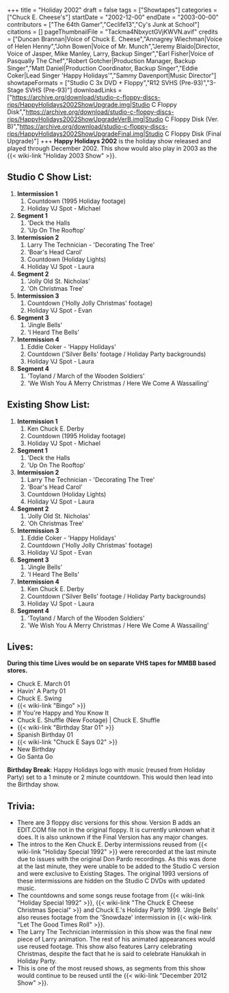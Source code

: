 +++
title = "Holiday 2002"
draft = false
tags = ["Showtapes"]
categories = ["Chuck E. Cheese's"]
startDate = "2002-12-00"
endDate = "2003-00-00"
contributors = ["The 64th Gamer","Ceclife13","Cy's Junk at School"]
citations = []
pageThumbnailFile = "Tackma4NbxyctGVjKWVN.avif"
credits = ["Duncan Brannan|Voice of Chuck E. Cheese","Annagrey Wiechman|Voice of Helen Henny","John Bowen|Voice of Mr. Munch","Jeremy Blaido|Director, Voice of Jasper, Mike Manley, Larry, Backup Singer","Earl Fisher|Voice of Pasqually The Chef","Robert Gotcher|Production Manager, Backup Singer","Matt Daniel|Production Coordinator, Backup Singer","Eddie Coker|Lead Singer 'Happy Holidays'","Sammy Davenport|Music Director"]
showtapeFormats = ["Studio C 3x DVD + Floppy","R12 SVHS (Pre-93)","3-Stage SVHS (Pre-93)"]
downloadLinks = ["https://archive.org/download/studio-c-floppy-discs-rips/HappyHolidays2002ShowUpgrade.img|Studio C Floppy Disk","https://archive.org/download/studio-c-floppy-discs-rips/HappyHolidays2002ShowUpgradeVerB.img|Studio C Floppy Disk (Ver. B)","https://archive.org/download/studio-c-floppy-discs-rips/HappyHolidays2002ShowUpgradeFinal.img|Studio C Floppy Disk (Final Upgrade)"]
+++
**Happy Holidays 2002** is the holiday show released and played through December 2002. This show would also play in 2003 as the {{< wiki-link "Holiday 2003 Show" >}}.

## Studio C Show List:

1.  **Intermission 1**
    1.  Countdown (1995 Holiday footage)
    2.  Holiday VJ Spot - Michael
2.  **Segment 1**
    1.  'Deck the Halls
    2.  'Up On The Rooftop'
3.  **Intermission 2**
    1.  Larry The Technician - 'Decorating The Tree'
    2.  'Boar's Head Carol'
    3.  Countdown (Holiday Lights)
    4.  Holiday VJ Spot - Laura
4.  **Segment 2**
    1.  'Jolly Old St. Nicholas'
    2.  'Oh Christmas Tree'
5.  **Intermission 3**
    1.  Countdown ('Holly Jolly Christmas' footage)
    2.  Holiday VJ Spot - Evan
6.  **Segment 3**
    1.  'Jingle Bells'
    2.  'I Heard The Bells'
7.  **Intermission 4**
    1.  Eddie Coker - 'Happy Holidays'
    2.  Countdown ('Silver Bells' footage / Holiday Party backgrounds)
    3.  Holiday VJ Spot - Laura
8.  **Segment 4**
    1.  'Toyland / March of the Wooden Soldiers'
    2.  'We Wish You A Merry Christmas / Here We Come A Wassailing'

## Existing Show List:

1.  **Intermission 1**
    1.  Ken Chuck E. Derby
    2.  Countdown (1995 Holiday footage)
    3.  Holiday VJ Spot - Michael
2.  **Segment 1**
    1.  'Deck the Halls
    2.  'Up On The Rooftop'
3.  **Intermission 2**
    1.  Larry The Technician - 'Decorating The Tree'
    2.  'Boar's Head Carol'
    3.  Countdown (Holiday Lights)
    4.  Holiday VJ Spot - Laura
4.  **Segment 2**
    1.  'Jolly Old St. Nicholas'
    2.  'Oh Christmas Tree'
5.  **Intermission 3**
    1.  Eddie Coker - 'Happy Holidays'
    2.  Countdown ('Holly Jolly Christmas' footage)
    3.  Holiday VJ Spot - Evan
6.  **Segment 3**
    1.  'Jingle Bells'
    2.  'I Heard The Bells'
7.  **Intermission 4**
    1.  Ken Chuck E. Derby
    2.  Countdown ('Silver Bells' footage / Holiday Party backgrounds)
    3.  Holiday VJ Spot - Laura
8.  **Segment 4**
    1.  'Toyland / March of the Wooden Soldiers'
    2.  'We Wish You A Merry Christmas / Here We Come A Wassailing'

## Lives:

**During this time Lives would be on separate VHS tapes for MMBB based stores.**

- Chuck E. March 01
- Havin' A Party 01
- Chuck E. Swing
- {{< wiki-link "Bingo" >}}
- If You're Happy and You Know It
- Chuck E. Shuffle (New Footage) | Chuck E. Shuffle
- {{< wiki-link "Birthday Star 01" >}}
- Spanish Birthday 01
- {{< wiki-link "Chuck E Says 02" >}}
- New Birthday
- Go Santa Go

**Birthday Break**: Happy Holidays logo with music (reused from Holiday Party) set to a 1 minute or 2 minute countdown. This would then lead into the Birthday show.

## Trivia:

- There are 3 floppy disc versions for this show. Version B adds an EDIT.COM file not in the original floppy. It is currently unknown what it does. It is also unknown if the Final Version has any major changes.
- The intros to the Ken Chuck E. Derby intermissions reused from {{< wiki-link "Holiday Special 1992" >}} were rerecorded at the last minute due to issues with the original Don Pardo recordings. As this was done at the last minute, they were unable to be added to the Studio C version and were exclusive to Existing Stages. The original 1993 versions of these intermissions are hidden on the Studio C DVDs with updated music.
- The countdowns and some songs reuse footage from {{< wiki-link "Holiday Special 1992" >}}, {{< wiki-link "The Chuck E Cheese Christmas Special" >}} and Chuck E.'s Holiday Party 1999. 'Jingle Bells' also reuses footage from the 'Snowdaze' intermission in {{< wiki-link "Let The Good Times Roll" >}}.
- The Larry The Technician intermission in this show was the final new piece of Larry animation. The rest of his animated appearances would use reused footage. This show also features Larry celebrating Christmas, despite the fact that he is said to celebrate Hanukkah in Holiday Party.
- This is one of the most reused shows, as segments from this show would continue to be reused until the {{< wiki-link "December 2012 Show" >}}.
